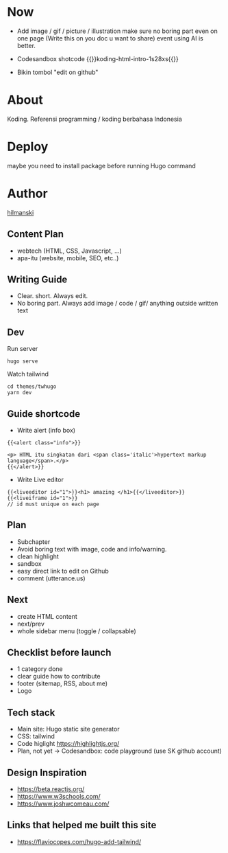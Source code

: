 # Now

- Add image / gif / picture / illustration
  make sure no boring part even on one page (Write this on you doc u want to share)
  event using AI is better.

- Codesandbox shotcode
  {{<codesandbox>}}koding-html-intro-1s28xs{{</codesandbox>}}

- Bikin tombol "edit on github"

# About

Koding. Referensi programming / koding berbahasa Indonesia

# Deploy

maybe you need to install package before running Hugo command

# Author

[hilmanski](https://hilman.space)

## Content Plan

- webtech (HTML, CSS, Javascript, ...)
- apa-itu (website, mobile, SEO, etc..)

## Writing Guide

- Clear. short. Always edit.
- No boring part. Always add image / code / gif/ anything outside written text

## Dev

Run server

```
hugo serve
```

Watch tailwind

```
cd themes/twhugo
yarn dev
```

## Guide shortcode

- Write alert (info box)

```
{{<alert class="info">}}

<p> HTML itu singkatan dari <span class='italic'>hypertext markup language</span>.</p>
{{</alert>}}
```

- Write Live editor

```
{{<liveeditor id="1">}}<h1> amazing </h1>{{</liveeditor>}}
{{<liveiframe id="1">}}
// id must unique on each page
```

## Plan

- Subchapter
- Avoid boring text with image, code and info/warning.
- clean highlight
- sandbox
- easy direct link to edit on Github
- comment (utterance.us)

## Next

- create HTML content
- next/prev
- whole sidebar menu (toggle / collapsable)

## Checklist before launch

- 1 category done
- clear guide how to contribute
- footer (sitemap, RSS, about me)
- Logo

## Tech stack

- Main site: Hugo static site generator
- CSS: tailwind
- Code higlight https://highlightjs.org/
- Plan, not yet -> Codesandbox: code playground (use SK github account)

## Design Inspiration

- https://beta.reactjs.org/
- https://www.w3schools.com/
- https://www.joshwcomeau.com/

## Links that helped me built this site

- https://flaviocopes.com/hugo-add-tailwind/

